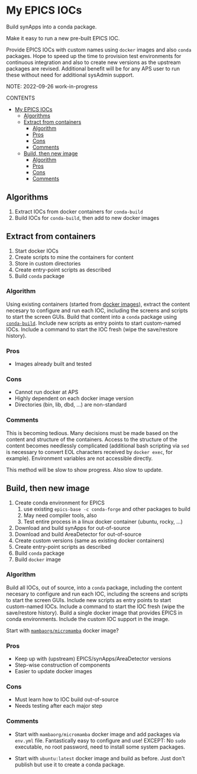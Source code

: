 # My EPICS IOCs

Build synApps into a conda package.

Make it easy to run a new pre-built EPICS IOC.

Provide EPICS IOCs with custom names using `docker` images and also `conda`
packages.  Hope to speed up the time to provision test environments for
continuous integration and also to create new versions as the upstream packages
are revised.  Additional benefit will be for any APS user to run these without
need for additional sysAdmin support.

NOTE: 2022-09-26 work-in-progress

CONTENTS

- [My EPICS IOCs](#my-epics-iocs)
  - [Algorithms](#algorithms)
  - [Extract from containers](#extract-from-containers)
    - [Algorithm](#algorithm)
    - [Pros](#pros)
    - [Cons](#cons)
    - [Comments](#comments)
  - [Build, then new image](#build-then-new-image)
    - [Algorithm](#algorithm-1)
    - [Pros](#pros-1)
    - [Cons](#cons-1)
    - [Comments](#comments-1)

## Algorithms

1. Extract IOCs from docker containers for `conda-build`
2. Build IOCs for `conda-build`, then add to new docker images

## Extract from containers

1. Start docker IOCs
2. Create scripts to mine the containers for content
3. Store in custom directories
4. Create entry-point scripts as described
5. Build `conda` package

### Algorithm

Using existing containers (started from [docker
images](https://hub.docker.com/u/prjemian)), extract the content necesary to
configure and run each IOC, including the screens and scripts to start the
screen GUIs.  Build that content into a `conda` package using
[`conda-build`](https://docs.conda.io/projects/conda-build). Include new scripts
as entry points to start custom-named IOCs. Include a command to start the IOC
fresh (wipe the save/restore history).

### Pros

- Images already built and tested

### Cons

- Cannot run docker at APS
- Highly dependent on each docker image version
- Directories (bin, lib, dbd, ...) are non-standard

### Comments

This is becoming tedious.  Many decisions must be made based on the content and
structure of the containers.  Access to the structure of the content becomes
needlessly complicated (additional bash scripting via `sed` is necessary to
convert EOL characters received by `docker exec`, for example).  Environment
variables are not accessible directly.

This method will be slow to show progress.  Also slow to update.

## Build, then new image

1. Create conda environment for EPICS
   1. use existing `epics-base -c conda-forge` and other packages to build
   2. May need compiler tools, also
   3. Test entire process in a linux docker container (ubuntu, rocky, ...)
2. Download and build synApps for out-of-source
3. Download and build AreaDetector for out-of-source
4. Create custom versions (same as existing docker containers)
5. Create entry-point scripts as described
6. Build `conda` package
7. Build `docker` image

### Algorithm

Build all IOCs, out of source, into a `conda` package, including the content
necesary to configure and run each IOC, including the screens and scripts to
start the screen GUIs. Include new scripts as entry points to start custom-named
IOCs. Include a command to start the IOC fresh (wipe the save/restore history).
Build a single docker image that provides EPICS in conda environments.  Include
the custom IOC support in the image.

Start with [`mambaorg/micromamba`](https://hub.docker.com/r/mambaorg/micromamba) docker image?

### Pros

- Keep up with (upstream) EPICS/synApps/AreaDetector versions
- Step-wise construction of components
- Easier to update docker images

### Cons

- Must learn how to IOC build out-of-source
- Needs testing after each major step

### Comments

- Start with `mambaorg/micromamba` docker image and add packages via `env.yml`
  file.  Fantastically easy to configure and use!
  EXCEPT: No `sudo` executable, no root password, need to install some system packages.

- Start with `ubuntu:latest` docker image and build as before.  Just don't
  publish but use it to create a conda package.
